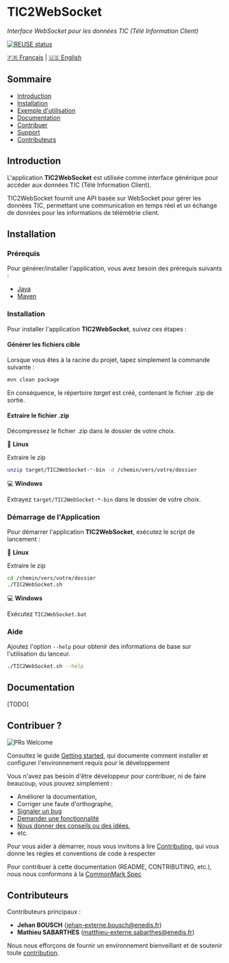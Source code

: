 <!--
  ~ Copyright (C) 2025 Enedis Smarties team <dt-dsi-nexus-lab-smarties@enedis.fr>
  ~ 
  ~ SPDX-FileContributor: Jehan BOUSCH
  ~ SPDX-FileContributor: Mathieu SABARTHES
  ~ 
  ~ SPDX-License-Identifier: Apache-2.0
-->

# TIC2WebSocket
*Interface WebSocket pour les données TIC (Télé Information Client)*

[![REUSE status](https://api.reuse.software/badge/git.fsfe.org/reuse/api)](https://api.reuse.software/info/git.fsfe.org/reuse/api)

[🇫🇷 Français](README.fr.md) | [🇺🇸 English](README.md)

## Sommaire

* [Introduction](#introduction)
* [Installation](#installation)
* [Exemple d'utilisation](#usage_example)
* [Documentation](#documentation)
* [Contribuer](#contrib)
* [Support](#support)
* [Contributeurs](#contributors)

## <a name="introduction"></a> Introduction

L'application **TIC2WebSocket** est utilisée comme interface générique pour accéder aux données TIC (Télé Information Client).

TIC2WebSocket fournit une API basée sur WebSocket pour gérer les données TIC, permettant une communication en temps réel et un échange de données pour les informations de télémétrie client.

## <a name="installation"></a> Installation

### Prérequis

Pour générer/installer l'application, vous avez besoin des prérequis suivants :

- [Java](https://www.java.com/download/)
- [Maven](https://maven.apache.org/download.cgi)

### Installation

Pour installer l'application **TIC2WebSocket**, suivez ces étapes :

#### Générer les fichiers cible
Lorsque vous êtes à la racine du projet, tapez simplement la commande suivante :

```bash 
mvn clean package
```

En conséquence, le répertoire *target* est créé, contenant le fichier .zip de sortie.

#### Extraire le fichier .zip
Décompressez le fichier .zip dans le dossier de votre choix.

🐧 **Linux**

Extraire le zip
```bash 
unzip target/TIC2WebSocket-*-bin -d /chemin/vers/votre/dossier
```

💻 **Windows**

Extrayez `target/TIC2WebSocket-*-bin` dans le dossier de votre choix.

### Démarrage de l'Application

Pour démarrer l'application **TIC2WebSocket**, exécutez le script de lancement :

🐧 **Linux**

Extraire le zip
```bash 
cd /chemin/vers/votre/dossier
./TIC2WebSocket.sh
```

💻 **Windows**

Exécutez `TIC2WebSocket.bat`

### Aide

Ajoutez l'option `--help` pour obtenir des informations de base sur l'utilisation du lanceur.
```bash 
./TIC2WebSocket.sh --help
```

## <a name="documentation"></a> Documentation

[TODO]

## <a name="contrib"></a> Contribuer ?

![PRs Welcome](https://img.shields.io/badge/PRs-welcome-brightgreen.svg?style=flat-square)

Consultez le guide [Getting started](GETTING_STARTED.md), qui documente comment installer et configurer l'environnement requis pour le développement

Vous n'avez pas besoin d'être développeur pour contribuer, ni de faire beaucoup, vous pouvez simplement :
* Améliorer la documentation,
* Corriger une faute d'orthographe,
* [Signaler un bug](https://github.com/Enedis-OSS/TIC2WebSocket/issues/new/choose)
* [Demander une fonctionnalité](https://github.com/Enedis-OSS/TIC2WebSocket/issues/new/choose)
* [Nous donner des conseils ou des idées](https://github.com/Enedis-OSS/TIC2WebSocket/issues/new/choose),
* etc.

Pour vous aider à démarrer, nous vous invitons à lire [Contributing](CONTRIBUTING.md), qui vous donne les règles et conventions de code à respecter

Pour contribuer à cette documentation (README, CONTRIBUTING, etc.), nous nous conformons à la [CommonMark Spec](https://spec.commonmark.org/)

## <a name="contributors"></a> Contributeurs

Contributeurs principaux :
* **Jehan BOUSCH** (<jehan-externe.bousch@enedis.fr>)
* **Mathieu SABARTHES** (<matthieu-externe.sabarthes@enedis.fr>)

Nous nous efforçons de fournir un environnement bienveillant et de soutenir toute [contribution](#contrib).
